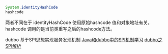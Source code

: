 ```java
System.identityHashCode
hashcode
```
两者不同在于 identityHashCode 使用原始hashcode 值和对象地址有关。
hashcode 调用的是当前类重写之后的hashcode方法。


dubbo 基于SPI思想实现服务发现机制
[Java和dubbo中的SPI机制学习](https://blog.csdn.net/clamaa/article/details/70046590)
[dubbo之SPI解析](https://blog.csdn.net/qiangcai/article/details/77750541)
